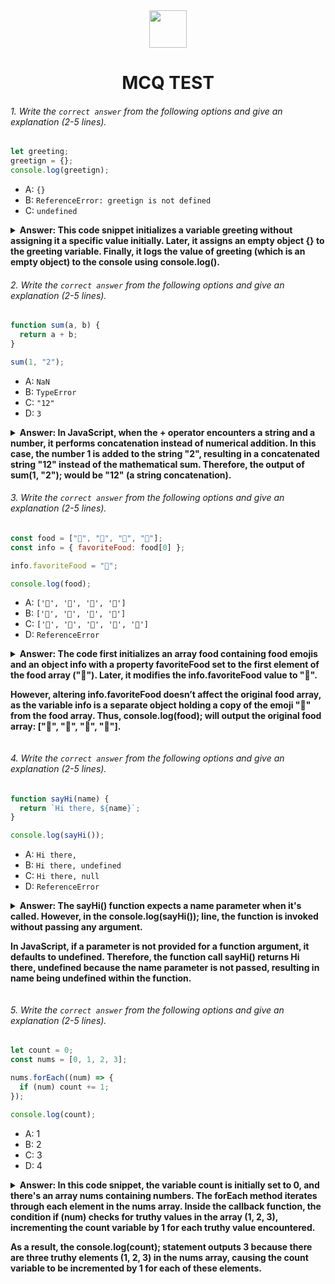 <div align="center">
  <img height="60" src="https://edurev.gumlet.io/AllImages/original/ApplicationImages/CourseImages/944e5d47-8c55-4a89-91e5-22ab5f2798fc_CI.png">
  <h1>MCQ TEST</h1>
</div>

###### 1. Write the `correct answer` from the following options and give an explanation (2-5 lines).

```javascript
let greeting;
greetign = {};
console.log(greetign);
```

- A: `{}`
- B: `ReferenceError: greetign is not defined`
- C: `undefined`

<details><summary><b>Answer: This code snippet initializes a variable greeting without assigning it a specific value initially. Later, it assigns an empty object {} to the greeting variable. Finally, it logs the value of greeting (which is an empty object) to the console using console.log().</b></summary>
<p>

#### Answer:  A: `{}`?

<i>Write your explanation here</i>

</p>
</details>

###### 2. Write the `correct answer` from the following options and give an explanation (2-5 lines).

```javascript
function sum(a, b) {
  return a + b;
}

sum(1, "2");
```

- A: `NaN`
- B: `TypeError`
- C: `"12"`
- D: `3`

<details><summary><b>Answer: In JavaScript, when the + operator encounters a string and a number, it performs concatenation instead of numerical addition. In this case, the number 1 is added to the string "2", resulting in a concatenated string "12" instead of the mathematical sum. Therefore, the output of sum(1, "2"); would be "12" (a string concatenation).</b></summary>
<p>

#### Answer: C: `"12"`?

<i>Write your explanation here</i>

</p>
</details>

###### 3. Write the `correct answer` from the following options and give an explanation (2-5 lines).

```javascript
const food = ["🍕", "🍫", "🥑", "🍔"];
const info = { favoriteFood: food[0] };

info.favoriteFood = "🍝";

console.log(food);
```

- A: `['🍕', '🍫', '🥑', '🍔']`
- B: `['🍝', '🍫', '🥑', '🍔']`
- C: `['🍝', '🍕', '🍫', '🥑', '🍔']`
- D: `ReferenceError`

<details><summary><b>Answer: The code first initializes an array food containing food emojis and an object info with a property favoriteFood set to the first element of the food array ("🍕"). Later, it modifies the info.favoriteFood value to "🍝".

However, altering info.favoriteFood doesn’t affect the original food array, as the variable info is a separate object holding a copy of the emoji "🍕" from the food array. Thus, console.log(food); will output the original food array: ["🍕", "🍫", "🥑", "🍔"].</b></summary>
<p>

#### Answer: A: `['🍕', '🍫', '🥑', '🍔']`?

<i>Write your explanation here</i>

</p>
</details>

###### 4. Write the `correct answer` from the following options and give an explanation (2-5 lines).

```javascript
function sayHi(name) {
  return `Hi there, ${name}`;
}

console.log(sayHi());
```

- A: `Hi there,`
- B: `Hi there, undefined`
- C: `Hi there, null`
- D: `ReferenceError`

<details><summary><b>Answer: The sayHi() function expects a name parameter when it's called. However, in the console.log(sayHi()); line, the function is invoked without passing any argument.

In JavaScript, if a parameter is not provided for a function argument, it defaults to undefined. Therefore, the function call sayHi() returns Hi there, undefined because the name parameter is not passed, resulting in name being undefined within the function.</b></summary>
<p>

#### Answer: B: `Hi there, undefined`?

<i>Write your explanation here</i>

</p>
</details>

###### 5. Write the `correct answer` from the following options and give an explanation (2-5 lines).

```javascript
let count = 0;
const nums = [0, 1, 2, 3];

nums.forEach((num) => {
  if (num) count += 1;
});

console.log(count);
```

- A: 1
- B: 2
- C: 3
- D: 4

<details><summary><b>Answer: In this code snippet, the variable count is initially set to 0, and there's an array nums containing numbers. The forEach method iterates through each element in the nums array. Inside the callback function, the condition if (num) checks for truthy values in the array (1, 2, 3), incrementing the count variable by 1 for each truthy value encountered.

As a result, the console.log(count); statement outputs 3 because there are three truthy elements (1, 2, 3) in the nums array, causing the count variable to be incremented by 1 for each of these elements.</b></summary>
<p>

#### Answer: C: 3?

<i>Write your explanation here</i>

</p>
</details>
